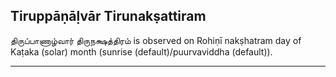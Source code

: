 ## Tiruppāṇāḷvār Tirunakṣattiram
திருப்பாணாழ்வார் திருநக்ஷத்திரம் is observed on Rohiṇī nakṣhatram day of Kaṭaka (solar) month (sunrise (default)/puurvaviddha (default)).



---
